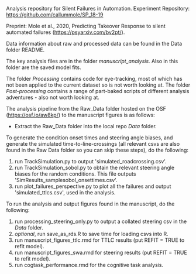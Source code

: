 Analysis repository for Silent Failures in Automation. Experiment Repository: https://github.com/callummole/SP_18-19

Preprint: Mole et al., 2020, Predicting Takeover Response to silent automated failures (https://psyarxiv.com/bv2pt/).

Data information about raw and processed data can be found in the Data folder README.

The key analysis files are in the folder _manuscript_analysis_. Also in this folder are the saved model fits.

The folder _Processing_ contains code for eye-tracking, most of which has not been applied to the current dataset so is not worth looking at. The folder _Post-processing_ contains a range of part-baked scripts of different analysis adventures - also not worth looking at.  

The analysis pipeline from the Raw_Data folder hosted on the OSF (https://osf.io/aw8kp/) to the manuscript figures is as follows:

- Extract the Raw_Data folder into the local repo _Data_ folder.

To generate the condition onset times and steering angle biases, and generate the simulated time-to-line-crossings (all relevant csvs are also found in the Raw Data folder so you can skip these steps), do the following:

1) run TrackSimulation.py to output 'simulated_roadcrossing.csv'.
2) run TrackSimulation_sobol.py to obtain the relevant steering angle biases for the random conditions. This file outputs 'SimResults_samplesobol_onsettimes.csv'.
3) run plot_failures_perspective.py to plot all the failures and output 'simulated_ttlcs.csv', used in the analysis.

To run the analysis and output figures found in the manuscript, do the following:

1) run processing_steering_only.py to output a collated steering csv in the _Data_ folder.
2) _optional_, run save_as_rds.R to save time for loading csvs into R.
3) run manuscript_figures_ttlc.rmd for TTLC results (put REFIT = TRUE to refit model).
4) run manuscript_figures_swa.rmd for steering results (put REFIT = TRUE to refit model).
5) run cogtask_performance.rmd for the cognitive task analysis.

